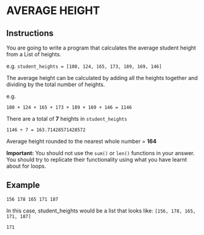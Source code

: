 # AVERAGE HEIGHT

## Instructions

You are going to write a program that calculates the average student height from a List of heights.

e.g. `student_heights = [180, 124, 165, 173, 189, 169, 146]`

The average height can be calculated by adding all the heights together and dividing by the total number of heights.

e.g.

```
180 + 124 + 165 + 173 + 189 + 169 + 146 = 1146
```

There are a total of **7** heights in `student_heights`

```
1146 ÷ 7 = 163.71428571428572
```

Average height rounded to the nearest whole number = **164**

**Important:** You should not use the `sum()` or `len()` functions in your answer. You should try to replicate their functionality using what you have learnt about for loops.

## Example

```
156 178 165 171 187
```
In this case, student_heights would be a list that looks like: `[156, 178, 165, 171, 187]`

```
171
```